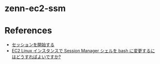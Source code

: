 # zenn-ec2-ssm

# References

- [セッションを開始する](https://docs.aws.amazon.com/ja_jp/systems-manager/latest/userguide/session-manager-working-with-sessions-start.html#sessions-start-cli)
- [EC2 Linux インスタンスで Session Manager シェルを bash に変更するにはどうすればよいですか?](https://aws.amazon.com/jp/premiumsupport/knowledge-center/ssm-session-manager-change-shell/)

